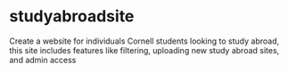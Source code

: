 # studyabroadsite
Create a website for individuals Cornell students looking to study abroad, this site includes features like filtering, uploading new study abroad sites, and admin access
